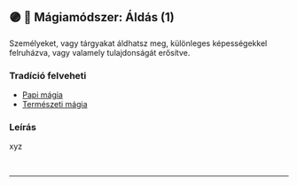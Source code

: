 ## 🟣 💫 Mágiamódszer: Áldás (1)

Személyeket, vagy tárgyakat áldhatsz meg, különleges képességekkel felruházva, vagy valamely tulajdonságát erősítve.

### Tradíció felveheti

- [Papi mágia](../110_papimagia.md)
- [Természeti mágia](../051_06_termeszeti_magia.md)

### Leírás

xyz

<br />

---
